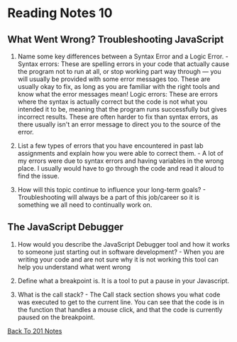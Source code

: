 # Reading Notes 10

## What Went Wrong? Troubleshooting JavaScript

1. Name some key differences between a Syntax Error and a Logic Error. - Syntax errors: These are spelling errors in your code that actually cause the program not to run at all, or stop working part way through — you will usually be provided with some error messages too. These are usually okay to fix, as long as you are familiar with the right tools and know what the error messages mean!
Logic errors: These are errors where the syntax is actually correct but the code is not what you intended it to be, meaning that the program runs successfully but gives incorrect results. These are often harder to fix than syntax errors, as there usually isn't an error message to direct you to the source of the error.

2. List a few types of errors that you have encountered in past lab assignments and explain how you were able to correct them. - A lot of my errors were due to syntax errors and having variables in the wrong place. I usually would have to go through the code and read it aloud to find the issue.

3. How will this topic continue to influence your long-term goals? - Troubleshooting will always be a part of this job/career so it is something we all need to continually work on.

## The JavaScript Debugger

1. How would you describe the JavaScript Debugger tool and how it works to someone just starting out in software development? - When you are writing your code and are not sure why it is not working this tool can help you understand what went wrong

2. Define what a breakpoint is. It is a tool to put a pause in your Javascript.

3. What is the call stack? - The Call stack section shows you what code was executed to get to the current line. You can see that the code is in the function that handles a mouse click, and that the code is currently paused on the breakpoint.

[Back To 201 Notes](https://stevenrej.github.io/reading-notes/readingnotes201main)
